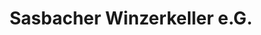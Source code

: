 ---
title: "Sasbacher Winzerkeller e.G."
url: /sasbach-am-kaiserstuhl/sasbacher-winzerkeller-e-g/
shop: Spirituosen
---